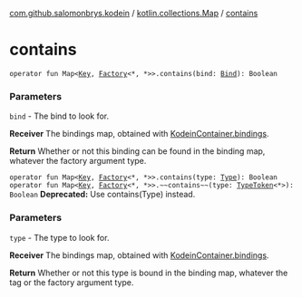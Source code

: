 [com.github.salomonbrys.kodein](../index.md) / [kotlin.collections.Map](index.md) / [contains](.)

# contains

`operator fun Map<`[`Key`](../-kodein/-key/index.md)`, `[`Factory`](../-factory/index.md)`<*, *>>.contains(bind: `[`Bind`](../-kodein/-bind/index.md)`): Boolean`

### Parameters

`bind` - The bind to look for.

**Receiver**
The bindings map, obtained with [KodeinContainer.bindings](../-kodein-container/bindings.md).

**Return**
Whether or not this binding can be found in the binding map, whatever the factory argument type.

`operator fun Map<`[`Key`](../-kodein/-key/index.md)`, `[`Factory`](../-factory/index.md)`<*, *>>.contains(type: `[`Type`](http://docs.oracle.com/javase/6/docs/api/java/lang/reflect/Type.html)`): Boolean`
`operator fun Map<`[`Key`](../-kodein/-key/index.md)`, `[`Factory`](../-factory/index.md)`<*, *>>.~~contains~~(type: `[`TypeToken`](../-type-token/index.md)`<*>): Boolean`
**Deprecated:** Use contains(Type) instead.

### Parameters

`type` - The type to look for.

**Receiver**
The bindings map, obtained with [KodeinContainer.bindings](../-kodein-container/bindings.md).

**Return**
Whether or not this type is bound in the binding map, whatever the tag or the factory argument type.

